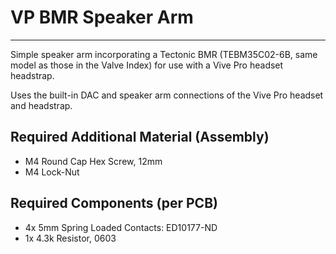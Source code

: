 # VP BMR Speaker Arm

---

Simple speaker arm incorporating a Tectonic BMR (TEBM35C02-6B, same model as those in the Valve Index) for use with a Vive Pro headset headstrap.

Uses the built-in DAC and speaker arm connections of the Vive Pro headset and headstrap. 

## Required Additional Material (Assembly)

- M4 Round Cap Hex Screw, 12mm
- M4 Lock-Nut

## Required Components (per PCB)

- 4x 5mm Spring Loaded Contacts: ED10177-ND
- 1x 4.3k Resistor, 0603